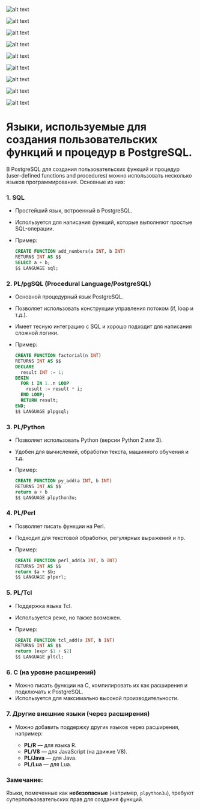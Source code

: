 
![alt text](image.png)


![alt text](image-1.png)


![alt text](image-4.png)


![alt text](image-5.png)

![alt text](image-6.png)


![alt text](image-7.png)


![alt text](image-8.png)


![alt text](image-9.png)


![alt text](image-10.png)

# Языки, используемые для создания пользовательских функций и процедур в PostgreSQL.

В PostgreSQL для создания пользовательских функций и процедур (user-defined functions and procedures) можно использовать несколько языков программирования. Основные из них:

### 1. **SQL**

* Простейший язык, встроенный в PostgreSQL.
* Используется для написания функций, которые выполняют простые SQL-операции.
* Пример:

  ```sql
  CREATE FUNCTION add_numbers(a INT, b INT)
  RETURNS INT AS $$
  SELECT a + b;
  $$ LANGUAGE sql;
  ```

### 2. **PL/pgSQL (Procedural Language/PostgreSQL)**

* Основной процедурный язык PostgreSQL.
* Позволяет использовать конструкции управления потоком (if, loop и т.д.).
* Имеет тесную интеграцию с SQL и хорошо подходит для написания сложной логики.
* Пример:

  ```sql
  CREATE FUNCTION factorial(n INT)
  RETURNS INT AS $$
  DECLARE
    result INT := 1;
  BEGIN
    FOR i IN 1..n LOOP
      result := result * i;
    END LOOP;
    RETURN result;
  END;
  $$ LANGUAGE plpgsql;
  ```

### 3. **PL/Python**

* Позволяет использовать Python (версии Python 2 или 3).
* Удобен для вычислений, обработки текста, машинного обучения и т.д.
* Пример:

  ```sql
  CREATE FUNCTION py_add(a INT, b INT)
  RETURNS INT AS $$
  return a + b
  $$ LANGUAGE plpython3u;
  ```

### 4. **PL/Perl**

* Позволяет писать функции на Perl.
* Подходит для текстовой обработки, регулярных выражений и пр.
* Пример:

  ```sql
  CREATE FUNCTION perl_add(a INT, b INT)
  RETURNS INT AS $$
  return $a + $b;
  $$ LANGUAGE plperl;
  ```

### 5. **PL/Tcl**

* Поддержка языка Tcl.
* Используется реже, но также возможен.
* Пример:

  ```sql
  CREATE FUNCTION tcl_add(a INT, b INT)
  RETURNS INT AS $$
  return [expr $1 + $2]
  $$ LANGUAGE pltcl;
  ```

### 6. **C (на уровне расширений)**

* Можно писать функции на C, компилировать их как расширения и подключать к PostgreSQL.
* Используется для максимально высокой производительности.

### 7. **Другие внешние языки (через расширения)**

* Можно добавить поддержку других языков через расширения, например:

  * **PL/R** — для языка R.
  * **PL/V8** — для JavaScript (на движке V8).
  * **PL/Java** — для Java.
  * **PL/Lua** — для Lua.

### Замечание:

Языки, помеченные как **небезопасные** (например, `plpython3u`), требуют суперпользовательских прав для создания функций.

